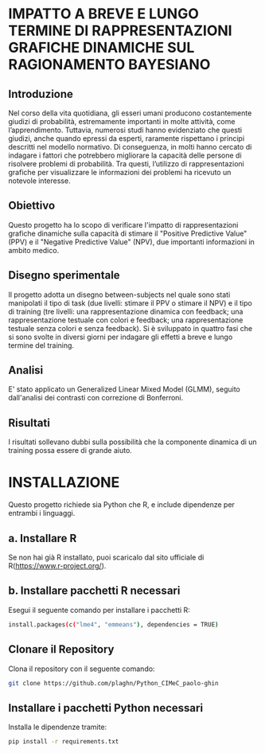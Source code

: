 # IMPATTO A BREVE E LUNGO TERMINE DI RAPPRESENTAZIONI GRAFICHE DINAMICHE SUL RAGIONAMENTO BAYESIANO

## Introduzione
Nel corso della vita quotidiana, gli esseri umani producono costantemente giudizi di probabilità, estremamente importanti in molte attività, come l’apprendimento. Tuttavia, numerosi studi hanno evidenziato che questi giudizi, anche quando epressi da esperti, raramente rispettano i principi descritti nel modello normativo. Di conseguenza, in molti hanno cercato di indagare i fattori che potrebbero migliorare la capacità delle persone di risolvere problemi di probabilità. Tra questi, l’utilizzo di rappresentazioni grafiche per visualizzare le informazioni dei problemi ha ricevuto un notevole interesse.

## Obiettivo
Questo progetto ha lo scopo di verificare l'impatto di rappresentazioni grafiche dinamiche sulla capacità di stimare il "Positive Predictive Value" (PPV) e il "Negative Predictive Value" (NPV), due importanti informazioni in ambito medico.

## Disegno sperimentale
Il progetto adotta un disegno between-subjects nel quale sono stati manipolati il tipo di task (due livelli: stimare il PPV o stimare il NPV) e il tipo di training (tre livelli: una rappresentazione dinamica con feedback; una rappresentazione testuale con colori e feedback; una rappresentazione testuale senza colori e senza feedback). Si è sviluppato in quattro fasi che si sono svolte in diversi giorni per indagare gli effetti a breve e lungo termine del training. 

## Analisi
E' stato applicato un Generalized Linear Mixed Model (GLMM), seguito dall'analisi dei contrasti con correzione di Bonferroni.

## Risultati
I risultati sollevano dubbi sulla possibilità che la componente dinamica di un training possa essere di grande aiuto. 

# INSTALLAZIONE
Questo progetto richiede sia Python che R, e include dipendenze per entrambi i linguaggi.

## a. Installare R
Se non hai già R installato, puoi scaricalo dal sito ufficiale di R(https://www.r-project.org/).

## b. Installare pacchetti R necessari
Esegui il seguente comando per installare i pacchetti R:

```bash
install.packages(c("lme4", "emmeans"), dependencies = TRUE)
```

## Clonare il Repository
Clona il repository con il seguente comando:

```bash
git clone https://github.com/plaghn/Python_CIMeC_paolo-ghin
```

## Installare i pacchetti Python necessari
Installa le dipendenze tramite:

```bash
pip install -r requirements.txt
```

